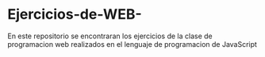 # Ejercicios-de-WEB-

En este repositorio se encontraran los ejercicios de la clase de programacion web realizados en el lenguaje de programacion de JavaScript
